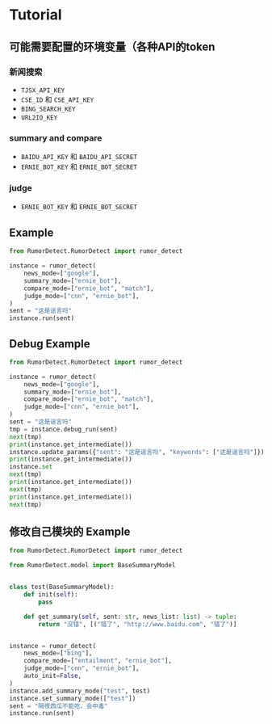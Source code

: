 # Tutorial

## 可能需要配置的环境变量（各种API的token

### 新闻搜索  
- `TJSX_API_KEY`  
- `CSE_ID` 和 `CSE_API_KEY`  
- `BING_SEARCH_KEY`  
- `URL2IO_KEY`  

### summary and compare
-  `BAIDU_API_KEY` 和 `BAIDU_API_SECRET`  
-  `ERNIE_BOT_KEY` 和 `ERNIE_BOT_SECRET`  

### judge
-  `ERNIE_BOT_KEY` 和 `ERNIE_BOT_SECRET`  


## Example

```python
from RumorDetect.RumorDetect import rumor_detect

instance = rumor_detect(
    news_mode=["google"],
    summary_mode=["ernie_bot"],
    compare_mode=["ernie_bot", "match"],
    judge_mode=["cnn", "ernie_bot"],
)
sent = "这是谣言吗"
instance.run(sent)
```

## Debug Example
```python
from RumorDetect.RumorDetect import rumor_detect

instance = rumor_detect(
    news_mode=["google"],
    summary_mode=["ernie_bot"],
    compare_mode=["ernie_bot", "match"],
    judge_mode=["cnn", "ernie_bot"],
)
sent = "这是谣言吗"
tmp = instance.debug_run(sent)
next(tmp)
print(instance.get_intermediate())
instance.update_params({"sent": "这是谣言吗", "keywords": ["这是谣言吗"]})
print(instance.get_intermediate())
instance.set
next(tmp)
print(instance.get_intermediate())
next(tmp)
print(instance.get_intermediate())
next(tmp)
```


## 修改自己模块的 Example
```python
from RumorDetect.RumorDetect import rumor_detect

from RumorDetect.model import BaseSummaryModel


class test(BaseSummaryModel):
    def init(self):
        pass

    def get_summary(self, sent: str, news_list: list) -> tuple:
        return "没错", [("错了", "http://www.baidu.com", "错了")]


instance = rumor_detect(
    news_mode=["bing"],
    compare_mode=["entailment", "ernie_bot"],
    judge_mode=["cnn", "ernie_bot"],
    auto_init=False,
)
instance.add_summary_mode("test", test)
instance.set_summary_mode(["test"])
sent = "隔夜西瓜不能吃，会中毒"
instance.run(sent)

```